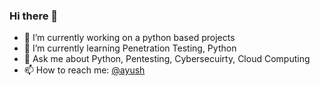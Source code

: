 ### Hi there 👋

<!--
**ayush098-hub/ayush098-hub** is a ✨ _special_ ✨ repository because its `README.md` (this file) appears on your GitHub profile.

Here are some ideas to get you started:
 -->
- 🔭 I’m currently working on a python based projects
- 🌱 I’m currently learning Penetration Testing, Python
- 💬 Ask me about Python, Pentesting, Cybersecuirty, Cloud Computing
- 📫 How to reach me: <a href="https://www.linkedin.com/in/ayush-kumar-295650177">@ayush</a>
<!-- - 😄 Pronouns: ...
- ⚡ Fun fact: ... -->
<!-- - 👯 I’m looking to collaborate on ...
- 🤔 I’m looking for help with ... -->
